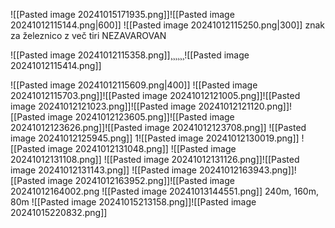 ![[Pasted image 20241015171935.png]]![[Pasted image 20241012115144.png|600]]
![[Pasted image 20241012115250.png|300]] znak za železnico z več tiri NEZAVAROVAN

![[Pasted image 20241012115358.png]]¸¸¸¸¸¸![[Pasted image 20241012115414.png]]

![[Pasted image 20241012115609.png|400]]
![[Pasted image 20241012115703.png]]![[Pasted image 20241012121005.png]]![[Pasted image 20241012121023.png]]![[Pasted image 20241012121120.png]]![[Pasted image 20241012123605.png]]![[Pasted image 20241012123626.png]]![[Pasted image 20241012123708.png]]
![[Pasted image 20241012125945.png]]
1![[Pasted image 20241012130019.png]]
![[Pasted image 20241012131048.png]]
![[Pasted image 20241012131108.png]]
![[Pasted image 20241012131126.png]]![[Pasted image 20241012131143.png]]
![[Pasted image 20241012163943.png]]![[Pasted image 20241012163952.png]]![[Pasted image 20241012164002.png
![[Pasted image 20241013144551.png]]
240m, 160m, 80m 
![[Pasted image 20241015213158.png]]![[Pasted image 20241015220832.png]]